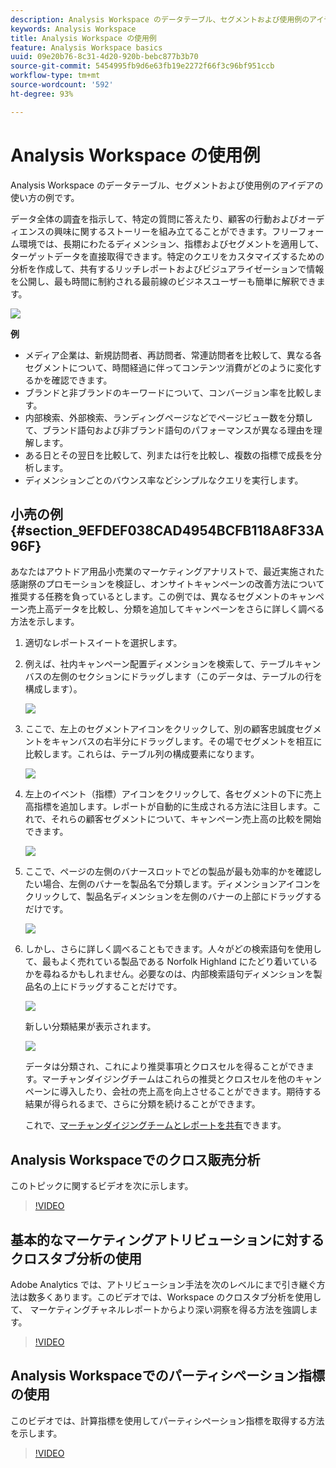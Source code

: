 ```yaml
---
description: Analysis Workspace のデータテーブル、セグメントおよび使用例のアイデアの使い方の例です。
keywords: Analysis Workspace
title: Analysis Workspace の使用例
feature: Analysis Workspace basics
uuid: 09e20b76-8c31-4d20-920b-bebc877b3b70
source-git-commit: 5454995fb9d6e63fb19e2272f66f3c96bf951ccb
workflow-type: tm+mt
source-wordcount: '592'
ht-degree: 93%

---
```



# Analysis Workspace の使用例

Analysis Workspace のデータテーブル、セグメントおよび使用例のアイデアの使い方の例です。

データ全体の調査を指示して、特定の質問に答えたり、顧客の行動およびオーディエンスの興味に関するストーリーを組み立てることができます。フリーフォーム環境では、長期にわたるディメンション、指標およびセグメントを適用して、ターゲットデータを直接取得できます。特定のクエリをカスタマイズするための分析を作成して、共有するリッチレポートおよびビジュアライゼーションで情報を公開し、最も時間に制約される最前線のビジネスユーザーも簡単に解釈できます。

![](assets/two-months-summary-project.png)

**例**

* メディア企業は、新規訪問者、再訪問者、常連訪問者を比較して、異なる各セグメントについて、時間経過に伴ってコンテンツ消費がどのように変化するかを確認できます。
* ブランドと非ブランドのキーワードについて、コンバージョン率を比較します。
* 内部検索、外部検索、ランディングページなどでページビュー数を分類して、ブランド語句および非ブランド語句のパフォーマンスが異なる理由を理解します。
* ある日とその翌日を比較して、列または行を比較し、複数の指標で成長を分析します。
* ディメンションごとのバウンス率などシンプルなクエリを実行します。

## 小売の例 {#section_9EFDEF038CAD4954BCFB118A8F33A96F}

あなたはアウトドア用品小売業のマーケティングアナリストで、最近実施された感謝祭のプロモーションを検証し、オンサイトキャンペーンの改善方法について推奨する任務を負っているとします。この例では、異なるセグメントのキャンペーン売上高データを比較し、分類を追加してキャンペーンをさらに詳しく調べる方法を示します。

1. 適切なレポートスイートを選択します。
1. 例えば、社内キャンペーン配置ディメンションを検索して、テーブルキャンバスの左側のセクションにドラッグします（このデータは、テーブルの行を構成します）。

   ![](assets/drag_dimension.png)

1. ここで、左上のセグメントアイコンをクリックして、別の顧客忠誠度セグメントをキャンバスの右半分にドラッグします。その場でセグメントを相互に比較します。これらは、テーブル列の構成要素になります。

   ![](assets/drag_segments.png)

1. 左上のイベント（指標）アイコンをクリックして、各セグメントの下に売上高指標を追加します。レポートが自動的に生成される方法に注目します。これで、それらの顧客セグメントについて、キャンペーン売上高の比較を開始できます。

   ![](assets/drag_metrics.png)

1. ここで、ページの左側のバナースロットでどの製品が最も効率的かを確認したい場合、左側のバナーを製品名で分類します。ディメンションアイコンをクリックして、製品名ディメンションを左側のバナーの上部にドラッグするだけです。

   ![](assets/breakdown_prodname.png)

1. しかし、さらに詳しく調べることもできます。人々がどの検索語句を使用して、最もよく売れている製品である Norfolk Highland にたどり着いているかを尋ねるかもしれません。必要なのは、内部検索語句ディメンションを製品名の上にドラッグすることだけです。

   ![](assets/breakdown_intsearchterm.png)

   新しい分類結果が表示されます。

   ![](assets/breakdown_result.png)

   データは分類され、これにより推奨事項とクロスセルを得ることができます。マーチャンダイジングチームはこれらの推奨とクロスセルを他のキャンペーンに導入したり、会社の売上高を向上させることができます。期待する結果が得られるまで、さらに分類を続けることができます。

   これで、[マーチャンダイジングチームとレポートを共有](/help/analyze/analysis-workspace/curate-share/curate.md)できます。

## Analysis Workspaceでのクロス販売分析

このトピックに関するビデオを次に示します。

>[!VIDEO](https://video.tv.adobe.com/v/25864/?quality=12)

## 基本的なマーケティングアトリビューションに対するクロスタブ分析の使用

Adobe Analytics では、アトリビューション手法を次のレベルにまで引き継ぐ方法は数多くあります。このビデオでは、Workspace のクロスタブ分析を使用して、 マーケティングチャネルレポートからより深い洞察を得る方法を強調します。

>[!VIDEO](https://video.tv.adobe.com/v/39237/?quality=12)

## Analysis Workspaceでのパーティシペーション指標の使用

このビデオでは、計算指標を使用してパーティシペーション指標を取得する方法を示します。

>[!VIDEO](https://video.tv.adobe.com/v/41266/?quality=12)
